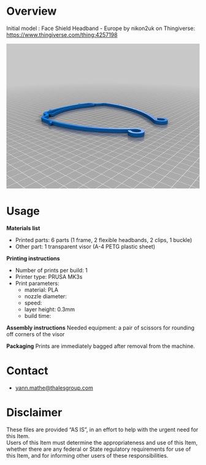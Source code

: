 # Overview
Initial model : Face Shield Headband - Europe by nikon2uk on Thingiverse: https://www.thingiverse.com/thing:4257198

![Visor_frame_EUROPE_ISO838_v3](images/Visor_frame_EUROPE_ISO838_v3.png)

# Usage

**Materials list**

* Printed parts: 6 parts (1 frame, 2 flexible headbands, 2 clips, 1 buckle)
* Other part: 1 transparent visor (A-4 PETG plastic sheet)

**Printing instructions**
* Number of prints per build: 1
* Printer type: PRUSA MK3s 
* Print parameters:
  * material: PLA 
  * nozzle diameter:
  * speed: 
  * layer height: 0.3mm
  * build time:

**Assembly instructions**
Needed equipment: a pair of scissors for rounding off corners of the visor

**Packaging**
Prints are immediately bagged after removal from the machine.

# Contact
* yann.mathe@thalesgroup.com

# Disclaimer
These files are provided “AS IS”, in an effort to help with the urgent need for this Item.  
Users of this Item must determine the appropriateness and use of this Item, whether there are any federal or State regulatory requirements for use of this Item, and for informing other users of these responsibilities.
